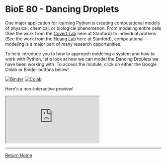 # BioE 80 - Dancing Droplets

One major application for learning Python is creating computational models of physical, chemical, or biological phenomenon. From modeling entire cells (See the work from the [Covert Lab](https://www.covert.stanford.edu/) here at Stanford) to individual proteins (See the work from the [Huang Lab](http://www.proteindesign.org/) here at Stanford), computational modeling is a major part of many research opportunities.

To help introduce you to how to approach modeling a system and how to work with Python, let's look at how we can model the Dancing Droplets we have been working with. To access the module, click on either the Google Colab or Binder buttons below!

[![Binder](https://mybinder.org/badge_logo.svg)](https://mybinder.org/v2/gh/anthony-agbay/python-resource-guide/master?filepath=notebooks%2Fbioe-80-dancing-droplets.ipynb) [![Colab](https://colab.research.google.com/assets/colab-badge.svg)](https://colab.research.google.com/github/anthony-agbay/python-resource-guide/blob/master/notebooks/bioe-80-dancing-droplets.ipynb)

Here's a non-interactive preview!

<iframe src="https://nbviewer.jupyter.org/github/anthony-agbay/python-resource-guide/blob/master/notebooks/bioe-80-dancing-droplets.ipynb"></iframe>

---

[Return Home](https://anthony-agbay.github.io/python-resource-guide)
